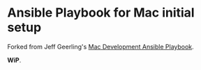 # Ansible Playbook for Mac initial setup

Forked from Jeff Geerling's [Mac Development Ansible Playbook](https://github.com/geerlingguy/mac-dev-playbook).

**WiP**.
